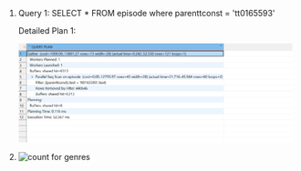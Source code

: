1.  Query 1:
    SELECT \* FROM episode where parenttconst = 'tt0165593'

    Detailed Plan 1:

    ![select episode based on partent tv series](slow_query_1.png)

2.  ![count for genres](slow_query_2.png)
